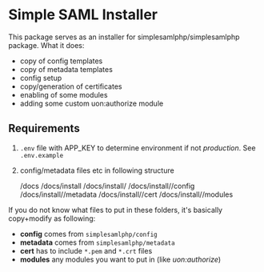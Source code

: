 # Simple SAML Installer

This package serves as an installer for simplesamlphp/simplesamlphp package. What it does:

- copy of config templates
- copy of metadata templates
- config setup
- copy/generation of certificates
- enabling of some modules
- adding some custom uon:authorize module

## Requirements

1) `.env` file with APP_KEY to determine environment if not *production*. See `.env.example`

2) config/metadata files etc in following structure

	/docs
	/docs/install
	/docs/install/<env>
	/docs/install/<env>/config
	/docs/install/<env>/metadata
	/docs/install/<env>/cert
	/docs/install/<env>/modules

If you do not know what files to put in these folders, it's basically copy+modify as following:

- **config** comes from `simplesamlphp/config`
- **metadata** comes from `simplesamlphp/metadata`
- **cert** has to include `*.pem` and `*.crt` files
- **modules** any modules you want to put in (like *uon:authorize*)